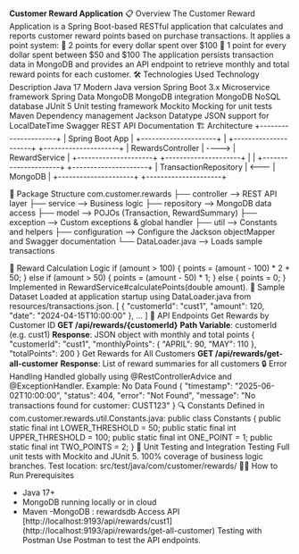 **Customer Reward Application**
📋 Overview
The Customer Reward Application is a Spring Boot-based RESTful application that calculates and reports customer reward points based on purchase transactions. It applies a point system:
🦋 2 points for every dollar spent over $100
🦋 1 point for every dollar spent between $50 and $100
The application persists transaction data in MongoDB and provides an API endpoint to retrieve monthly and total reward points for each customer.
🛠️ Technologies Used
Technology	Description
Java 17	Modern Java version
Spring Boot 3.x	Microservice framework
Spring Data MongoDB	MongoDB integration
MongoDB	NoSQL database
JUnit 5	Unit testing framework
Mockito	Mocking for unit tests
Maven	Dependency management
Jackson Datatype	JSON support for LocalDateTime
Swagger	REST API Documentation
🏗️ Architecture
+---------------------+
|   Spring Boot App   |
+---------------------+
         |
+---------------------+       +---------------------+
| RewardsController   | ----> |   RewardService     |
+---------------------+       +---------------------+
         |                          |
+---------------------+       +---------------------+
| TransactionRepository | <--- |      MongoDB       |
+---------------------+       +---------------------+

📁 Package Structure
com.customer.rewards
├── controller       --> REST API layer
├── service          --> Business logic
├── repository       --> MongoDB data access
├── model            --> POJOs (Transaction, RewardSummary)
├── exception        --> Custom exceptions & global handler
├── util             --> Constants and helpers
├── configuration    --> Configure the Jackson objectMapper and Swagger documentation
└── DataLoader.java  --> Loads sample transactions

🔢 Reward Calculation Logic
if (amount > 100) {
    points = (amount - 100) * 2 + 50;
} else if (amount > 50) {
    points = (amount - 50) * 1;
} else {
    points = 0;
}
Implemented in RewardService#calculatePoints(double amount).
📅 Sample Dataset
Loaded at application startup using DataLoader.java from resources/transactions.json.
[
 {
 "customerId": "cust1",
 "amount": 120,
 "date": "2024-04-15T10:00:00"
 },
... 
]
🔗 API Endpoints
Get Rewards by Customer ID
**GET /api/rewards/{customerId}**
**Path Variable**: customerId (e.g. cust1)
**Response**: JSON object with monthly and total points
{
 "customerId": "cust1",
 "monthlyPoints": {
 "APRIL": 90,
 "MAY": 110
 },
 "totalPoints": 200
}
Get Rewards for All Customers
**GET /api/rewards/get-all-customer**
**Response**: List of reward summaries for all customers
🔒 Error Handling
Handled globally using @RestControllerAdvice and @ExceptionHandler.
Example: No Data Found
{
 "timestamp": "2025-06-02T10:00:00",
 "status": 404,
 "error": "Not Found",
 "message": "No transactions found for customer: CUST123"
}
🔍 Constants
Defined in com.customer.rewards.util.Constants.java:
public class Constants {
 public static final int LOWER_THRESHOLD = 50;
 public static final int UPPER_THRESHOLD = 100;
 public static final int ONE_POINT = 1;
 public static final int TWO_POINTS = 2;
}
🧪 Unit Testing and Integration Testing
Full unit tests with Mockito and JUnit 5.
100% coverage of business logic branches.
Test location: src/test/java/com/customer/rewards/
🏃‍♂️ How to Run
Prerequisites
- Java 17+
- MongoDB running locally or in cloud
- Maven
-MongoDB : rewardsdb 
Access API
[http://localhost:9193/api/rewards/cust1]
(http://localhost:9193/api/rewards/get-all-customer)
Testing with Postman
Use Postman to test the API endpoints.
